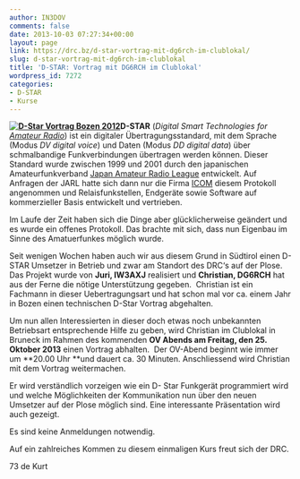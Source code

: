 ```yaml
---
author: IN3DOV
comments: false
date: 2013-10-03 07:27:34+00:00
layout: page
link: https://drc.bz/d-star-vortrag-mit-dg6rch-im-clublokal/
slug: d-star-vortrag-mit-dg6rch-im-clublokal
title: 'D-STAR: Vortrag mit DG6RCH im Clublokal'
wordpress_id: 7272
categories:
- D-STAR
- Kurse
---
```


**[![D-Star Vortrag Bozen 2012](https://drc.bz/wp-content/uploads/2013/10/dg6rch.jpg)](https://drc.bz/wp-content/uploads/2013/10/dg6rch.jpg)D-STAR** (_Digital Smart Technologies for [Amateur Radio](http://de.wikipedia.org/wiki/Amateurfunkdienst)_) ist ein digitaler Übertragungsstandard, mit dem Sprache (Modus _DV digital voice_) und Daten (Modus _DD digital data_) über schmalbandige Funkverbindungen übertragen werden können. Dieser Standard wurde zwischen 1999 und 2001 durch den japanischen Amateurfunkverband [Japan Amateur Radio League](http://de.wikipedia.org/wiki/Japan_Amateur_Radio_League) entwickelt. Auf Anfragen der JARL hatte sich dann nur die Firma [ICOM](http://de.wikipedia.org/wiki/Icom_(Communication_Equipment)) diesem Protokoll angenommen und Relaisfunkstellen, Endgeräte sowie Software auf kommerzieller Basis entwickelt und vertrieben.

Im Laufe der Zeit haben sich die Dinge aber glücklicherweise geändert und es wurde ein offenes Protokoll. Das brachte mit sich, dass nun Eigenbau im Sinne des Amatuerfunkes möglich wurde.

Seit wenigen Wochen haben auch wir aus diesem Grund in Südtirol einen D-STAR Umsetzer in Betrieb und zwar am Standort des DRC‘s auf der Plose. Das Projekt wurde von **Juri, IW3AXJ** realisiert und **Christian, DG6RCH** hat aus der Ferne die nötige Unterstützung gegeben.  Christian ist ein Fachmann in dieser Uebertragungsart und hat schon mal vor ca. einem Jahr in Bozen einen technischen D-Star Vortrag abgehalten.

Um nun allen Interessierten in dieser doch etwas noch unbekannten Betriebsart entsprechende Hilfe zu geben, wird Christian im Clublokal in Bruneck im Rahmen des kommenden **OV Abends am Freitag, den 25. Oktober 2013** einen Vortrag abhalten.  Der OV-Abend beginnt wie immer um **20.00 Uhr **und dauert ca. 30 Minuten. Anschliessend wird Christian mit dem Vortrag weitermachen.

Er wird verständlich vorzeigen wie ein D- Star Funkgerät programmiert wird und welche Möglichkeiten der Kommunikation nun über den neuen Umsetzer auf der Plose möglich sind. Eine interessante Präsentation wird auch gezeigt. 

Es sind keine Anmeldungen notwendig.

Auf ein zahlreiches Kommen zu diesem einmaligen Kurs freut sich der DRC. 

73 de Kurt
